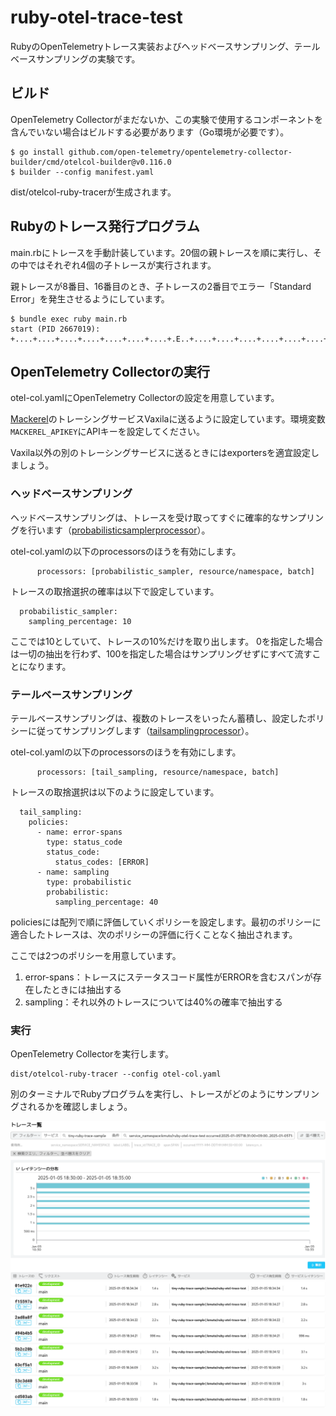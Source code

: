 # ruby-otel-trace-test

RubyのOpenTelemetryトレース実装およびヘッドベースサンプリング、テールベースサンプリングの実験です。

## ビルド
OpenTelemetry Collectorがまだないか、この実験で使用するコンポーネントを含んでいない場合はビルドする必要があります（Go環境が必要です）。

```
$ go install github.com/open-telemetry/opentelemetry-collector-builder/cmd/otelcol-builder@v0.116.0
$ builder --config manifest.yaml
```

dist/otelcol-ruby-tracerが生成されます。

## Rubyのトレース発行プログラム
main.rbにトレースを手動計装しています。20個の親トレースを順に実行し、その中ではそれぞれ4個の子トレースが実行されます。

親トレースが8番目、16番目のとき、子トレースの2番目でエラー「Standard Error」を発生させるようにしています。

```
$ bundle exec ruby main.rb
start (PID 2667019): +....+....+....+....+....+....+....+.E..+....+....+....+....+....+....+....+.E..+....+....+....+....
```

## OpenTelemetry Collectorの実行
otel-col.yamlにOpenTelemetry Collectorの設定を用意しています。

[Mackerel]((https://ja.mackerel.io))のトレーシングサービスVaxilaに送るように設定しています。環境変数`MACKEREL_APIKEY`にAPIキーを設定してください。

Vaxila以外の別のトレーシングサービスに送るときにはexportersを適宜設定しましょう。

### ヘッドベースサンプリング
ヘッドベースサンプリングは、トレースを受け取ってすぐに確率的なサンプリングを行います（[probabilisticsamplerprocessor](https://github.com/open-telemetry/opentelemetry-collector-contrib/tree/main/processor/probabilisticsamplerprocessor)）。

otel-col.yamlの以下のprocessorsのほうを有効にします。

```
      processors: [probabilistic_sampler, resource/namespace, batch]
```

トレースの取捨選択の確率は以下で設定しています。

```
  probabilistic_sampler:
    sampling_percentage: 10
```

ここでは10としていて、トレースの10%だけを取り出します。
0を指定した場合は一切の抽出を行わず、100を指定した場合はサンプリングせずにすべて流すことになります。

### テールベースサンプリング
テールベースサンプリングは、複数のトレースをいったん蓄積し、設定したポリシーに従ってサンプリングします（[tailsamplingprocessor](https://github.com/open-telemetry/opentelemetry-collector-contrib/tree/main/processor/tailsamplingprocessor)）。

otel-col.yamlの以下のprocessorsのほうを有効にします。

```
      processors: [tail_sampling, resource/namespace, batch]
```

トレースの取捨選択は以下のように設定しています。

```
  tail_sampling:
    policies:
      - name: error-spans
        type: status_code
        status_code:
          status_codes: [ERROR]
      - name: sampling
        type: probabilistic
        probabilistic:
          sampling_percentage: 40
```

policiesには配列で順に評価していくポリシーを設定します。最初のポリシーに適合したトレースは、次のポリシーの評価に行くことなく抽出されます。

ここでは2つのポリシーを用意しています。

1. error-spans：トレースにステータスコード属性がERRORを含むスパンが存在したときには抽出する
2. sampling：それ以外のトレースについては40%の確率で抽出する

### 実行
OpenTelemetry Collectorを実行します。

```
dist/otelcol-ruby-tracer --config otel-col.yaml
```

別のターミナルでRubyプログラムを実行し、トレースがどのようにサンプリングされるかを確認しましょう。

![](img/sampling.png)
